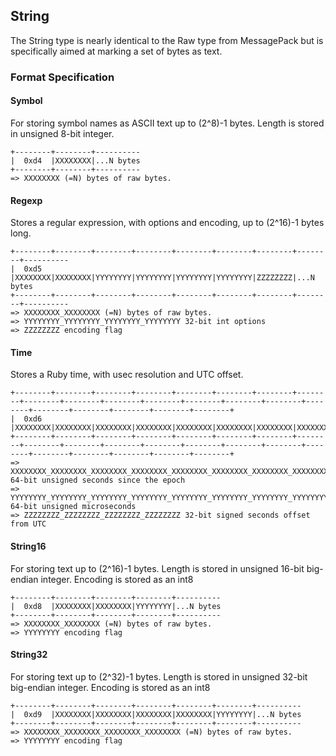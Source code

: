 ## String

The String type is nearly identical to the Raw type from MessagePack but is specifically
aimed at marking a set of bytes as text.

### Format Specification

#### Symbol

For storing symbol names as ASCII text up to (2^8)-1 bytes.
Length is stored in unsigned 8-bit integer.

```
+--------+--------+----------
|  0xd4  |XXXXXXXX|...N bytes
+--------+--------+----------
=> XXXXXXXX (=N) bytes of raw bytes.
```

#### Regexp

Stores a regular expression, with options and encoding, up to (2^16)-1 bytes long.

```
+--------+--------+--------+--------+--------+--------+--------+--------+----------
|  0xd5  |XXXXXXXX|XXXXXXXX|YYYYYYYY|YYYYYYYY|YYYYYYYY|YYYYYYYY|ZZZZZZZZ|...N bytes
+--------+--------+--------+--------+--------+--------+--------+--------+----------
=> XXXXXXXX_XXXXXXXX (=N) bytes of raw bytes.
=> YYYYYYYY_YYYYYYYY_YYYYYYYY_YYYYYYYY 32-bit int options
=> ZZZZZZZZ encoding flag
```

#### Time

Stores a Ruby time, with usec resolution and UTC offset.

```
+--------+--------+--------+--------+--------+--------+--------+--------+--------+--------+--------+--------+--------+--------+--------+--------+--------+--------+--------+--------+--------+
|  0xd6  |XXXXXXXX|XXXXXXXX|XXXXXXXX|XXXXXXXX|XXXXXXXX|XXXXXXXX|XXXXXXXX|XXXXXXXX|YYYYYYYY|YYYYYYYY|YYYYYYYY|YYYYYYYY|YYYYYYYY|YYYYYYYY|YYYYYYYY|YYYYYYYY|ZZZZZZZZ|ZZZZZZZZ|ZZZZZZZZ|ZZZZZZZZ|
+--------+--------+--------+--------+--------+--------+--------+--------+--------+--------+--------+--------+--------+--------+--------+--------+--------+--------+--------+--------+--------+
=> XXXXXXXX_XXXXXXXX_XXXXXXXX_XXXXXXXX_XXXXXXXX_XXXXXXXX_XXXXXXXX_XXXXXXXX 64-bit unsigned seconds since the epoch
=> YYYYYYYY_YYYYYYYY_YYYYYYYY_YYYYYYYY_YYYYYYYY_YYYYYYYY_YYYYYYYY_YYYYYYYY 64-bit unsigned microseconds
=> ZZZZZZZZ_ZZZZZZZZ_ZZZZZZZZ_ZZZZZZZZ 32-bit signed seconds offset from UTC
```

#### String16

For storing text up to (2^16)-1 bytes.
Length is stored in unsigned 16-bit big-endian integer.
Encoding is stored as an int8

```
+--------+--------+--------+--------+----------
|  0xd8  |XXXXXXXX|XXXXXXXX|YYYYYYYY|...N bytes
+--------+--------+--------+--------+----------
=> XXXXXXXX_XXXXXXXX (=N) bytes of raw bytes.
=> YYYYYYYY encoding flag
```

#### String32

For storing text up to (2^32)-1 bytes.
Length is stored in unsigned 32-bit big-endian integer.
Encoding is stored as an int8

```
+--------+--------+--------+--------+--------+--------+----------
|  0xd9  |XXXXXXXX|XXXXXXXX|XXXXXXXX|XXXXXXXX|YYYYYYYY|...N bytes
+--------+--------+--------+--------+--------+--------+----------
=> XXXXXXXX_XXXXXXXX_XXXXXXXX_XXXXXXXX (=N) bytes of raw bytes.
=> YYYYYYYY encoding flag
```
